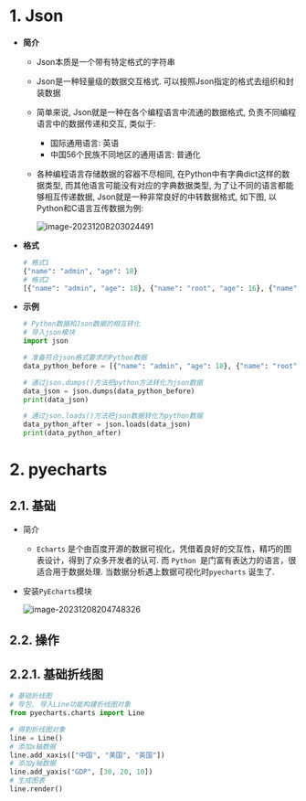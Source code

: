 # 1. Json

* **简介**

  * Json本质是一个带有特定格式的字符串

  * Json是一种轻量级的数据交互格式. 可以按照Json指定的格式去组织和封装数据

  * 简单来说, Json就是一种在各个编程语言中流通的数据格式, 负责不同编程语言中的数据传递和交互, 类似于:

    * 国际通用语言: 英语
    * 中国56个民族不同地区的通用语言: 普通化

  * 各种编程语言存储数据的容器不尽相同, 在Python中有字典dict这样的数据类型, 而其他语言可能没有对应的字典数据类型, 为了让不同的语言都能够相互传递数据, Json就是一种非常良好的中转数据格式, 如下图, 以Python和C语言互传数据为例:

    ![image-20231208203024491](https://dawn1314.oss-cn-beijing.aliyuncs.com/typoraimg/202312082030557.png)

* **格式**

  ```Python
  # 格式1
  {"name": "admin", "age": 18}
  # 格式2
  [{"name": "admin", "age": 18}, {"name": "root", "age": 16}, {"name": "张三", "age": 19}]
  ```

* **示例**

  ```python
  # Python数据和Json数据的相互转化
  # 导入json模块
  import json
  
  # 准备符合json格式要求的Python数据
  data_python_before = [{"name": "admin", "age": 18}, {"name": "root", "age": 16}, {"name": "张三", "age": 19}]
  
  # 通过json.dumps()方法把python方法转化为json数据
  data_json = json.dumps(data_python_before)
  print(data_json)
  
  # 通过json.loads()方法把json数据转化为python数据
  data_python_after = json.loads(data_json)
  print(data_python_after)
  ```

  

# 2. pyecharts

## 2.1. 基础

* 简介

  * `Echarts` 是个由百度开源的数据可视化，凭借着良好的交互性，精巧的图表设计，得到了众多开发者的认可. 而 `Python `是门富有表达力的语言，很适合用于数据处理. 当数据分析遇上数据可视化时`pyecharts` 诞生了.

* 安装`PyEcharts`模块

  ![image-20231208204748326](https://dawn1314.oss-cn-beijing.aliyuncs.com/typoraimg/202312082047367.png)



## 2.2. 操作

## 2.2.1. 基础折线图

```python
# 基础折线图
# 导包, 导入Line功能构建折线图对象
from pyecharts.charts import Line

# 得到折线图对象
line = Line()
# 添加x轴数据
line.add_xaxis(["中国", "美国", "英国"])
# 添加y轴数据
line.add_yaxis("GDP", [30, 20, 10])
# 生成图表
line.render()
```


